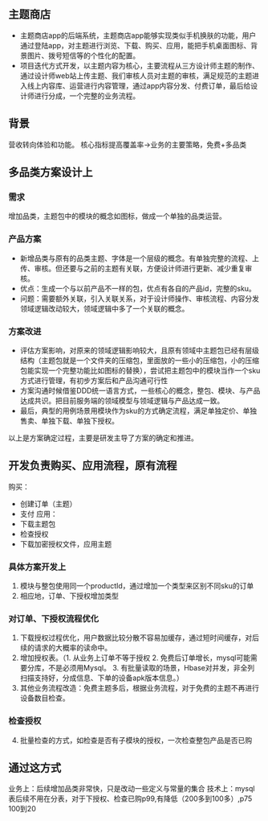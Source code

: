 ## 主题商店
- 主题商店app的后端系统，主题商店app能够实现类似手机换肤的功能，用户通过登陆app，对主题进行浏览、下载、购买、应用，能把手机桌面图标、背景图片、拨号短信等的个性化的配置。
- 项目迭代方式开发，以主题内容为核心，主要流程从三方设计师主题的制作、通过设计师web站上传主题、我们审核人员对主题的审核，满足规范的主题进入线上内容库、运营进行内容管理，通过app内容分发、付费订单，最后给设计师进行分成，一个完整的业务流程。

## 背景
营收转向体验和功能。 核心指标提高覆盖率->业务的主要策略，免费+多品类

## 多品类方案设计上
### 需求
增加品类，主题包中的模块的概念如图标，做成一个单独的品类运营。

### 产品方案
- 新增品类与原有的品类主题、字体是一个层级的概念。有单独完整的流程、上传、审核。但还要与之前的主题有关联，方便设计师进行更新、减少重复审核。
- 优点：生成一个与以前产品不一样的包，优点有各自的产品id，完整的sku。
- 问题：需要额外关联，引入关联关系，对于设计师操作、审核流程、内容分发领域逻辑改动较大，领域逻辑中多了一个关联的概念。

### 方案改进
- 评估方案影响，对原来的领域逻辑影响较大，且原有领域中主题包已经有层级结构（主题包就是一个文件夹的压缩包，里面放的一些小的压缩包，小的压缩包能实现一个完整功能比如图标的替换），尝试把主题包中的模块当作一个sku方式进行管理，有初步方案后和产品沟通可行性
- 方案沟通时候借鉴DDD统一语言方式，一些核心的概念，整包、模块、与产品达成共识。把目前服务端的领域模型与领域逻辑与产品达成一致。
- 最后，典型的用例场景用模块作为sku的方式确定流程，满足单独定价、单独售卖、单独下载、单独下授权。

以上是方案确定过程，主要是研发主导了方案的确定和推进。

## 开发负责购买、应用流程，原有流程
购买：
- 创建订单（主题）
- 支付
应用：
- 下载主题包
- 检查授权
- 下载加密授权文件，应用主题

### 具体方案开发上
1. 模块与整包使用同一个productId，通过增加一个类型来区别不同sku的订单
2. 相应地，订单、下授权增加类型

### 对订单、下授权流程优化
1. 下载授权过程优化，用户数据比较分散不容易加缓存，通过短时间缓存，对后续的请求的大概率的读命中。
2. 增加授权表。（1. 从业务上订单不等于授权  2. 免费后订单增长，mysql可能需要分库，不是必须用Mysql。 3. 有批量读取的场景，Hbase对并发，非全列扫描支持好，分成信息、下单的设备apk版本信息。）
3. 其他业务流程改造：免费主题多后，根据业务流程，对于免费的主题不再进行设备数目检查。
### 检查授权
4. 批量检查的方式，如检查是否有子模块的授权，一次检查整包产品是否已购

## 通过这方式
业务上：后续增加品类非常快，只是改动一些定义与常量的集合
技术上：mysql表后续不用在分表，对于下授权、检查已购p99,有降低（200多到100多）,p75 100到20



